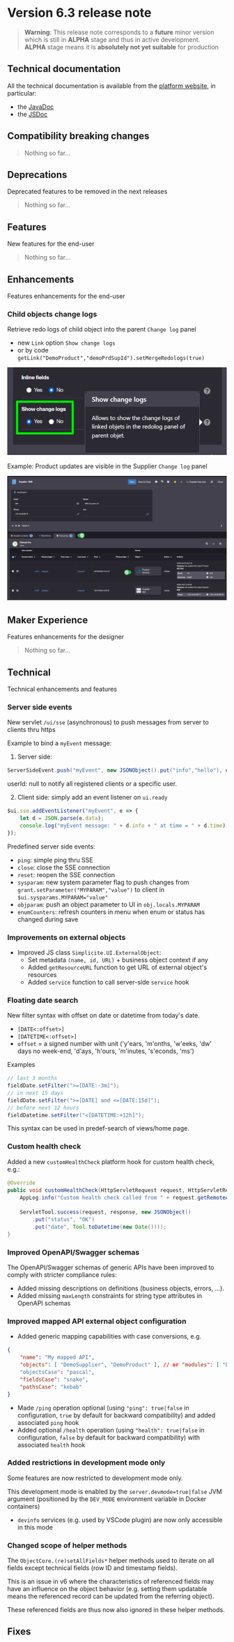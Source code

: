 Version 6.3 release note
========================

> **Warning**: This release note corresponds to a **future** minor version which is still in **ALPHA** stage and thus in active development.
> <br/>**ALPHA** stage means it is **absolutely not yet suitable** for production

Technical documentation <span id="doc"></span>
----------------------------------------------

All the technical documentation is available from the [platform website](https://platform.simplicite.io), in particular:

- the [JavaDoc](https://platform.simplicite.io/6.3/javadoc/)
- the [JSDoc](https://platform.simplicite.io/6.3/jsdoc/)

Compatibility breaking changes <span id="compatbreakingchanges"></span>
-----------------------------------------------------------------------

<!-- Please put a link to the change in one of the next categories -->

> Nothing so far...

Deprecations
------------

Deprecated features to be removed in the next releases

> Nothing so far...

Features
-------------

New features for the end-user

> Nothing so far...

Enhancements
------------

Features enhancements for the end-user

### Child objects change logs

Retrieve redo logs of child object into the parent `Change log` panel
- new `Link` option `Show change logs`
- or by code `getLink("DemoProduct","demoPrdSupId").setMergeRedologs(true)`

![](lrlog.png)

Example: Product updates are visible in the Supplier `Change log` panel

![](lrl.png)

Maker Experience
-----------------

Features enhancements for the designer

> Nothing so far...

Technical
----------

Technical enhancements and features

### Server side events

New servlet `/ui/sse` (asynchronous) to push messages from server to clients thru https

Example to bind a `myEvent` message:

1) Server side:

```java
ServerSideEvent.push("myEvent", new JSONObject().put("info","hello"), userId);
```

userId: null to notify all registered clients or a specific user.

2) Client side: simply add an event listener on `ui.ready`

```javascript
$ui.sse.addEventListener("myEvent", e => {
	let d = JSON.parse(e.data);
	console.log("myEvent message: " + d.info + " at time = " + d.time);
});
```

Predefined server side events:
- `ping`: simple ping thru SSE
- `close`: close the SSE connection
- `reset`: reopen the SSE connection
- `sysparam`: new system parameter flag to push changes from `grant.setParameter("MYPARAM","value")` to client in `$ui.sysparams.MYPARAM="value"`
- `objparam`: push an object parameter to UI in `obj.locals.MYPARAM`
- `enumCounters`: refresh counters in menu when enum or status has changed during save

### Improvements on external objects

- Improved JS class `Simplicite.UI.ExternalObject`:
  - Set metadata `(name, id, URL)` + business object context if any
  - Added `getResourceURL` function to get URL of external object's resources
  - Added `service` function to call server-side `service` hook

### Floating date search

New filter syntax with offset on date or datetime from today's date.
- `[DATE<:offset>]`
- `[DATETIME<:offset>]`
- `offset` = a signed number with unit ('y'ears, 'm'onths, 'w'eeks, 'dw' days no week-end, 'd'ays, 'h'ours, 'm'inutes, 's'econds, 'ms')

Examples

```java
// last 3 months
fieldDate.setFilter(">=[DATE:-3m]");
// in next 15 days
fieldDate.setFilter(">=[DATE] and <=[DATE:15d]");
// before next 12 hours
fieldDatetime.setFilter("<[DATETIME:+12h]");
```

This syntax can be used in predef-search of views/home page.

### Custom health check

Added a new `customHealthCheck` platform hook for custom health check, e.g.:

```java
@Override
public void customHealthCheck(HttpServletRequest request, HttpServletResponse response, boolean minimal) throws Exception {
	AppLog.info("Custom health check called from " + request.getRemoteAddr());

	ServletTool.success(request, response, new JSONObject()
		.put("status", "OK")
		.put("date", Tool.toDatetime(new Date())));
}
```

### Improved OpenAPI/Swagger schemas

The OpenAPI/Swagger schemas of generic APIs have been improved to comply with stricter compliance rules:

- Added missing descriptions on definitions (business objects, errors, ...).
- Added missing `maxLength` constraints for string type attributes in OpenAPI schemas

### Improved mapped API external object configuration

- Added generic mapping capabilities with case conversions, e.g.

```json
{
	"name": "My mapped API",
	"objects": [ "DemoSupplier", "DemoProduct" ], // or "modules": [ "Demo" ]
	"objectsCase": "pascal",
	"fieldsCase": "snake",
	"pathsCase": "kebab"
}
```

- Made `/ping` operation optional (using `"ping": true|false` in configuration, `true` by default for backward compatibility) and added associated `ping` hook
- Added optional `/health` operation (using `"health": true|false` in configuration, `false` by default for backward compatibility) with associated `health` hook

### Added restrictions in development mode only

Some features are now restricted to development mode only.

This development mode is enabled by the `server.devmode=true|false` JVM argument (positioned by the `DEV_MODE` environment variable in Docker containers)

- `devinfo` services (e.g. used by VSCode plugin) are now only accessible in this mode

### Changed scope of helper methods

The `ObjectCore.(re)setAllFields*` helper methods used to iterate on all fields except technical fields (row ID and timestamp fields).

This is an issue in v6 where the characteristics of referenced fields may have an influence on the object behavior
(e.g. setting them updatable means the referenced record can be updated from the referring object).

These referenced fields are thus now also ignored in these helper methods.

Fixes
------
